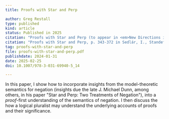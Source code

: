 ```yaml
---
title: Proofs with Star and Perp

author: Greg Restall
type: published
kind: article
status: Published in 2025
citation: "Proofs with Star and Perp (to appear in <em>New Directions in Relevant Logics</em>)"
citation: "Proofs with Star and Perp, p. 343-372 in Sedlár, I., Standefer, S., Tedder, A. (eds) <em>New Directions in Relevant Logic</em>. Trends in Logic, vol 63. Springer."
tag: proofs-with-star-and-perp
file: proofs-with-star-and-perp.pdf
publishdate: 2024-01-31
date: 2025-02-25
doi: 10.1007/978-3-031-69940-5_14

---
```

In this paper, I show how to incorporate insights from the model-theoretic semantics for negation (insights due the late J. Michael Dunn, among others, in his paper "Star and Perp: Two Treatments of Negation"), into a *proof*-first understanding of the semantics of negation. I then discuss the how a logical pluralist may understand the underlying accounts of proofs and their significance.
